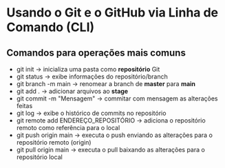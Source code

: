 # Usando o Git e o GitHub via Linha de Comando (CLI)

## Comandos para operações mais comuns

- git init                  ->  inicializa uma pasta como **repositório** Git
- git status                ->  exibe informações do repositório/branch
- git branch -m main        ->  renomear a branch de **master** para **main**
- git add .                 ->  adicionar arquivos ao **stage**
- git commit -m "Mensagem"  ->  commitar com mensagem as alterações feitas
- git log                   ->  exibe o histórico de commits no repositório
- git remote add ENDEREÇO_REPOSITÓRIO -> adiciona o repositório remoto como referência para o local
- git push origin main      -> executa o push enviando as alterações para o repositório remoto (origin)
- git pull origin main      -> executa o pull baixando as alterações para o repositório local
